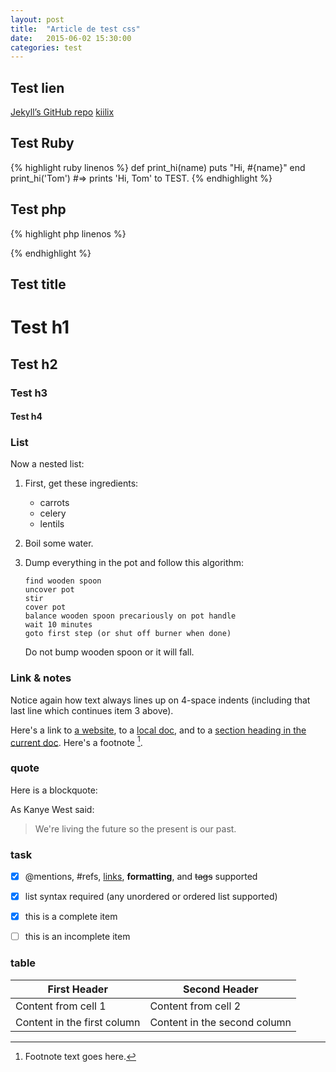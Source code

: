 ```yaml
---
layout: post
title:  "Article de test css"
date:   2015-06-02 15:30:00
categories: test
---
```


## Test lien
[Jekyll’s GitHub repo][jekyll-gh]
[kiilix](http://kilix.fr)

## Test Ruby
{% highlight ruby linenos %}
def print_hi(name)
  puts "Hi, #{name}"
end
print_hi('Tom')
#=> prints 'Hi, Tom' to TEST.
{% endhighlight %}

## Test php
{% highlight php linenos %}
<?php
echo "Welcome to Kilix Blog";

$bool = true;

function showImg($bool)
{
if($bool){
echo 'Hello !'
}
}

showImg($bool);


?>
{% endhighlight %}

## Test title

# Test h1

## Test h2

### Test h3

#### Test h4

### List
Now a nested list:

 1. First, get these ingredients:

      * carrots
      * celery
      * lentils

 2. Boil some water.

 3. Dump everything in the pot and follow
    this algorithm:

        find wooden spoon
        uncover pot
        stir
        cover pot
        balance wooden spoon precariously on pot handle
        wait 10 minutes
        goto first step (or shut off burner when done)

    Do not bump wooden spoon or it will fall.

### Link & notes

Notice again how text always lines up on 4-space indents (including
that last line which continues item 3 above).

Here's a link to [a website](http://foo.bar), to a [local
doc](local-doc.html), and to a [section heading in the current
doc](#an-h2-header). Here's a footnote [^1].

### quote
Here is a blockquote:

As Kanye West said:

> We're living the future so
> the present is our past.

### task

- [x] @mentions, #refs, [links](), **formatting**, and <del>tags</del> supported
- [x] list syntax required (any unordered or ordered list supported)
- [x] this is a complete item
- [ ] this is an incomplete item


### table

First Header | Second Header
------------ | -------------
Content from cell 1 | Content from cell 2
Content in the first column | Content in the second column

[^1]: Footnote text goes here.

[jekyll-gh]:   https://github.com/jekyll/jekyll

